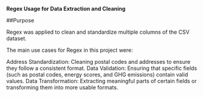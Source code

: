 **Regex Usage for Data Extraction and Cleaning**




##Purpose


Regex was applied to clean and standardize multiple columns of the CSV dataset. 



The main use cases for Regex in this project were:




Address Standardization: Cleaning postal codes and addresses to ensure they follow a consistent format.
Data Validation: Ensuring that specific fields (such as postal codes, energy scores, and GHG emissions) contain valid values.
Data Transformation: Extracting meaningful parts of certain fields or transforming them into more usable formats.
